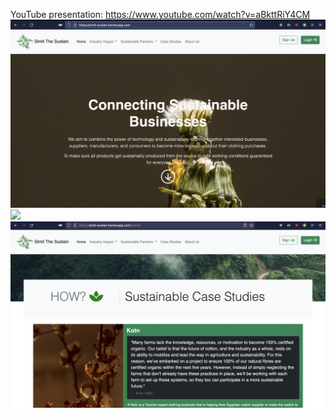 YouTube presentation: https://www.youtube.com/watch?v=aBkttRiY4CM
![](/static/images/ex1.png)
![](/static/images/ex2.png)
![](/static/images/ex3.png)
